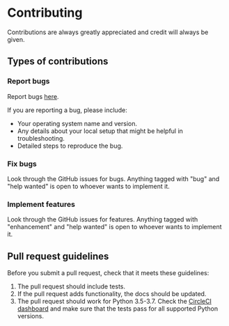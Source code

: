 # Contributing

Contributions are always greatly appreciated and credit will always be given.

## Types of contributions

### Report bugs

Report bugs [here](https://github.com/Kuifje02/vrpy/issues).

If you are reporting a bug, please include:

* Your operating system name and version.
* Any details about your local setup that might be helpful in troubleshooting.
* Detailed steps to reproduce the bug.

### Fix bugs

Look through the GitHub issues for bugs. Anything tagged with "bug" and "help wanted" is open to whoever wants to implement it.

### Implement features

Look through the GitHub issues for features. Anything tagged with "enhancement" and "help wanted" is open to whoever wants to implement it.

## Pull request guidelines

Before you submit a pull request, check that it meets these guidelines:

1. The pull request should include tests.
2. If the pull request adds functionality, the docs should be updated.
3. The pull request should work for Python 3.5-3.7. Check the [CircleCI dashboard](https://app.circleci.com/pipelines/github/Kuifje02/vrpy) and make sure that the tests pass for all supported Python versions.
